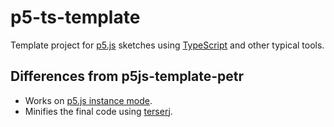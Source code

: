 # p5-ts-template

Template project for [p5.js](https://p5js.org/) sketches using [TypeScript](https://www.typescriptlang.org/) and other typical tools.


## Differences from p5js-template-petr

- Works on [p5.js instance mode](https://github.com/processing/p5.js/wiki/Global-and-instance-mode).
- Minifies the final code using [terser](https://terser.org/)j.
